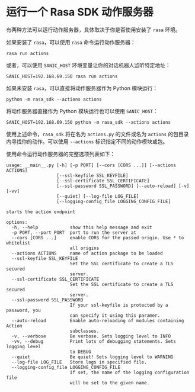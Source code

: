 # 运行一个 Rasa SDK 动作服务器

有两种方法可以运行动作服务器，具体取决于你是否使用安装了 `rasa` 环境。

如果安装了 `rasa`，可以使用 `rasa` 命令运行动作服务器：

```shell
rasa run actions
```

或者，可以使用 `SANIC_HOST` 环境变量让你的对话机器人监听特定地址：

```shell
SANIC_HOST=192.168.69.150 rasa run actions
```

如果未安装 `rasa`，可以直接将动作服务器作为 Python 模块运行：

```shell
python -m rasa_sdk --actions actions
```

将动作服务器直接作为 Python 模块运行也可以使用 `SANIC_HOST`：

```shell
SANIC_HOST=192.168.69.150 python -m rasa_sdk --actions actions
```

使用上述命令，`rasa_sdk` 将在名为 `actions.py` 的文件或名为 `actions` 的包目录内寻找你的动作。可以使用 `--actions` 标识指定不同的动作模块或包。

使用命令运行动作服务器的完整选项列表如下：

```
usage: __main__.py [-h] [-p PORT] [--cors [CORS ...]] [--actions ACTIONS]
                   [--ssl-keyfile SSL_KEYFILE]
                   [--ssl-certificate SSL_CERTIFICATE]
                   [--ssl-password SSL_PASSWORD] [--auto-reload] [-v] [-vv]
                   [--quiet] [--log-file LOG_FILE]
                   [--logging-config_file LOGGING_CONFIG_FILE]

starts the action endpoint

options:
  -h, --help            show this help message and exit
  -p PORT, --port PORT  port to run the server at
  --cors [CORS ...]     enable CORS for the passed origin. Use * to whitelist
                        all origins
  --actions ACTIONS     name of action package to be loaded
  --ssl-keyfile SSL_KEYFILE
                        Set the SSL certificate to create a TLS secured
                        server.
  --ssl-certificate SSL_CERTIFICATE
                        Set the SSL certificate to create a TLS secured
                        server.
  --ssl-password SSL_PASSWORD
                        If your ssl-keyfile is protected by a password, you
                        can specify it using this paramer.
  --auto-reload         Enable auto-reloading of modules containing Action
                        subclasses.
  -v, --verbose         Be verbose. Sets logging level to INFO
  -vv, --debug          Print lots of debugging statements. Sets logging level
                        to DEBUG
  --quiet               Be quiet! Sets logging level to WARNING
  --log-file LOG_FILE   Store logs in specified file.
  --logging-config_file LOGGING_CONFIG_FILE
                        If set, the name of the logging configuration file
                        will be set to the given name.
```
